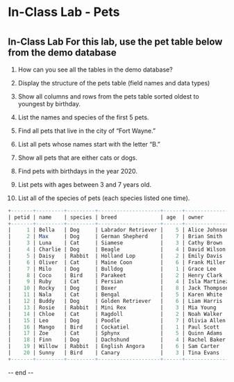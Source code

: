 # In-Class Lab - Pets
#

## In-Class Lab For this lab, use the pet table below from the demo database


1. How can you see all the tables in the demo database?

2. Display the structure of the pets table (field names and data types)

3. Show all columns and rows from the pets table sorted oldest to youngest by birthday.

4. List the names and species of the first 5 pets.

5. Find all pets that live in the city of “Fort Wayne.”

6. List all pets whose names start with the letter “B.”

7. Show all pets that are either cats or dogs.

8. Find pets with birthdays in the year 2020.

9. List pets with ages between 3 and 7 years old.

10.  List all of the species of pets (each species listed one time).

```SQL
+-------+---------+---------+--------------------+------+---------------+--------------+------------+
| petid | name    | species | breed              | age  | owner         | city         | birthday   |
+-------+---------+---------+--------------------+------+---------------+--------------+------------+
|     1 | Bella   | Dog     | Labrador Retriever |    5 | Alice Johnson | Huntington   | 2019-06-12 |
|     2 | Max     | Dog     | German Shepherd    |    7 | Brian Smith   | Fort Wayne   | 2017-03-08 |
|     3 | Luna    | Cat     | Siamese            |    3 | Cathy Brown   | Indianapolis | 2021-11-20 |
|     4 | Charlie | Dog     | Beagle             |    4 | David Wilson  | Huntington   | 2020-09-15 |
|     5 | Daisy   | Rabbit  | Holland Lop        |    2 | Emily Davis   | Fort Wayne   | 2022-05-02 |
|     6 | Oliver  | Cat     | Maine Coon         |    6 | Frank Miller  | South Bend   | 2018-07-25 |
|     7 | Milo    | Dog     | Bulldog            |    1 | Grace Lee     | Huntington   | 2023-01-05 |
|     8 | Coco    | Bird    | Parakeet           |    2 | Henry Clark   | Bloomington  | 2022-02-14 |
|     9 | Ruby    | Cat     | Persian            |    4 | Isla Martinez | Fort Wayne   | 2020-12-30 |
|    10 | Rocky   | Dog     | Boxer              |    8 | Jack Thompson | Huntington   | 2016-04-10 |
|    11 | Nala    | Cat     | Bengal             |    5 | Karen White   | Indianapolis | 2019-08-09 |
|    12 | Buddy   | Dog     | Golden Retriever   |    6 | Liam Harris   | Huntington   | 2018-10-22 |
|    13 | Rosie   | Rabbit  | Mini Rex           |    3 | Mia Young     | Fort Wayne   | 2021-04-18 |
|    14 | Chloe   | Cat     | Ragdoll            |    2 | Noah Walker   | Huntington   | 2022-09-02 |
|    15 | Leo     | Dog     | Poodle             |    7 | Olivia Allen  | South Bend   | 2017-12-11 |
|    16 | Mango   | Bird    | Cockatiel          |    1 | Paul Scott    | Indianapolis | 2023-06-01 |
|    17 | Zoe     | Cat     | Sphynx             |    5 | Quinn Adams   | Fort Wayne   | 2019-02-27 |
|    18 | Finn    | Dog     | Dachshund          |    4 | Rachel Baker  | Huntington   | 2020-11-19 |
|    19 | Willow  | Rabbit  | English Angora     |    6 | Sam Carter    | Bloomington  | 2018-03-07 |
|    20 | Sunny   | Bird    | Canary             |    3 | Tina Evans    | Fort Wayne   | 2021-07-16 |
+-------+---------+---------+--------------------+------+---------------+--------------+------------+
```

-- end --
